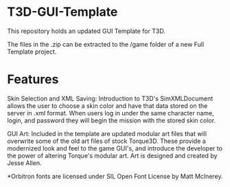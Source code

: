 T3D-GUI-Template
================

This repository holds an updated GUI Template for T3D. 

The files in the .zip can be extracted to the /game folder of a new Full Template project. 

Features
================
Skin Selection and XML Saving:
Introduction to T3D's SimXMLDocument allows the user to choose a skin color and have that
data stored on the server in .xml format. When users log in under the same character name,
login, and password they will begin the mission with the stored skin color.

GUI Art:
Included in the template are updated modular art files that will overwrite some of the old 
art files of stock Torque3D. These provide a modernized look and feel to the game GUI's, 
and introduce the developer to the power of altering Torque's modular art. Art is designed 
and created by Jesse Allen. 

*Orbitron fonts are licensed under SIL Open Font License by Matt McInerey.
